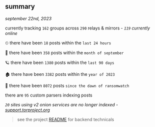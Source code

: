 
## summary
_september 22nd, 2023_

currently tracking `162` groups across `290` relays & mirrors - _`119` currently online_

⏲ there have been `18` posts within the `last 24 hours`

🦈 there have been `358` posts within the `month of september`

🪐 there have been `1380` posts within the `last 90 days`

🏚 there have been `3382` posts within the `year of 2023`

🦕 there have been `8072` posts `since the dawn of ransomwatch`

there are `95` custom parsers indexing posts

_`20` sites using v2 onion services are no longer indexed - [support.torproject.org](https://support.torproject.org/onionservices/v2-deprecation/)_

> see the project [README](https://github.com/joshhighet/ransomwatch#ransomwatch--) for backend technicals
